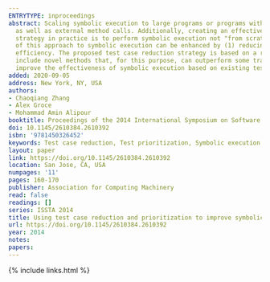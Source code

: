 ```yaml
---
ENTRYTYPE: inproceedings
abstract: Scaling symbolic execution to large programs or programs with complex inputs remains difficult due to path explosion and complex constraints,
  as well as external method calls. Additionally, creating an effective test structure with symbolic inputs can be difficult. A popular symbolic execution
  strategy in practice is to perform symbolic execution not "from scratch" but based on existing test cases. This paper proposes that the effectiveness
  of this approach to symbolic execution can be enhanced by (1) reducing the size of seed test cases and (2) prioritizing seed test cases to maximize exploration
  efficiency. The proposed test case reduction strategy is based on a recently introduced generalization of delta debugging, and our prioritization techniques
  include novel methods that, for this purpose, can outperform some traditional regression testing algorithms. We show that applying these methods can significantly
  improve the effectiveness of symbolic execution based on existing test cases.
added: 2020-09-05
address: New York, NY, USA
authors:
- Chaoqiang Zhang
- Alex Groce
- Mohammad Amin Alipour
booktitle: Proceedings of the 2014 International Symposium on Software Testing and Analysis
doi: 10.1145/2610384.2610392
isbn: '9781450326452'
keywords: Test case reduction, Test prioritization, Symbolic execution
layout: paper
link: https://doi.org/10.1145/2610384.2610392
location: San Jose, CA, USA
numpages: '11'
pages: 160-170
publisher: Association for Computing Machinery
read: false
readings: []
series: ISSTA 2014
title: Using test case reduction and prioritization to improve symbolic execution
url: https://doi.org/10.1145/2610384.2610392
year: 2014
notes:
papers:
---
```

{% include links.html %}
